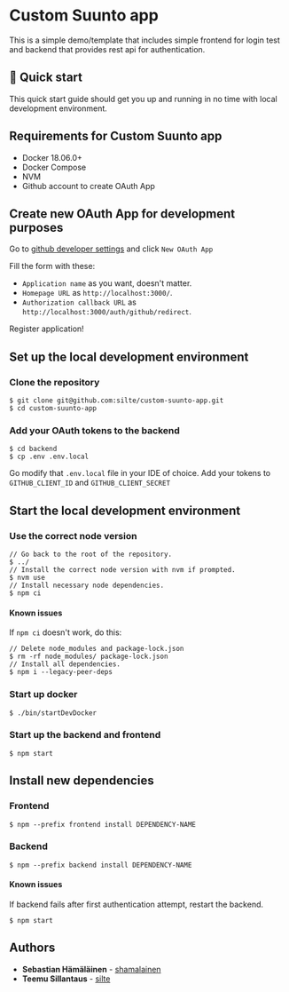 # Custom Suunto app

This is a simple demo/template that includes simple frontend for login test and backend that provides rest api for authentication.

## 🚀 Quick start

This quick start guide should get you up and running in no time with local development environment.

## Requirements for Custom Suunto app

- Docker 18.06.0+
- Docker Compose
- NVM
- Github account to create OAuth App

## Create new OAuth App for development purposes

Go to [github developer settings](https://github.com/settings/developers) and click `New OAuth App`

Fill the form with these:

- `Application name` as you want, doesn't matter.
- `Homepage URL` as `http://localhost:3000/`.
- `Authorization callback URL` as `http://localhost:3000/auth/github/redirect`.

Register application!

## Set up the local development environment

### Clone the repository

```
$ git clone git@github.com:silte/custom-suunto-app.git
$ cd custom-suunto-app
```

### Add your OAuth tokens to the backend

```
$ cd backend
$ cp .env .env.local
```

Go modify that `.env.local` file in your IDE of choice. Add your tokens to `GITHUB_CLIENT_ID` and `GITHUB_CLIENT_SECRET`

## Start the local development environment

### Use the correct node version

```
// Go back to the root of the repository.
$ ../
// Install the correct node version with nvm if prompted.
$ nvm use
// Install necessary node dependencies.
$ npm ci
```

#### Known issues

If `npm ci` doesn't work, do this:

```
// Delete node_modules and package-lock.json
$ rm -rf node_modules/ package-lock.json
// Install all dependencies.
$ npm i --legacy-peer-deps
```

### Start up docker

```
$ ./bin/startDevDocker
```

### Start up the backend and frontend

```
$ npm start
```

## Install new dependencies

### Frontend

```
$ npm --prefix frontend install DEPENDENCY-NAME
```

### Backend

```
$ npm --prefix backend install DEPENDENCY-NAME
```

#### Known issues

If backend fails after first authentication attempt, restart the backend.

```
$ npm start
```

## Authors

- **Sebastian Hämäläinen** - [shamalainen](https://github.com/shamalainen)
- **Teemu Sillantaus** - [silte](https://github.com/silte)
